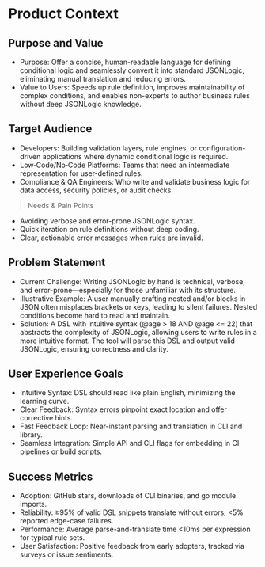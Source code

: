 # Product Context

## Purpose and Value
- Purpose: Offer a concise, human-readable language for defining conditional logic and seamlessly convert it into standard JSONLogic, eliminating manual translation and reducing errors.
- Value to Users: Speeds up rule definition, improves maintainability of complex conditions, and enables non-experts to author business rules without deep JSONLogic knowledge.

## Target Audience
- Developers: Building validation layers, rule engines, or configuration-driven applications where dynamic conditional logic is required.
- Low‑Code/No‑Code Platforms: Teams that need an intermediate representation for user-defined rules.
- Compliance & QA Engineers: Who write and validate business logic for data access, security policies, or audit checks.

> Needs & Pain Points
- Avoiding verbose and error-prone JSONLogic syntax.
- Quick iteration on rule definitions without deep coding.
- Clear, actionable error messages when rules are invalid.

## Problem Statement
- Current Challenge: Writing JSONLogic by hand is technical, verbose, and error-prone—especially for those unfamiliar with its structure.
- Illustrative Example: A user manually crafting nested and/or blocks in JSON often misplaces brackets or keys, leading to silent failures. Nested conditions become hard to read and maintain.
- Solution: A DSL with intuitive syntax (@age > 18 AND @age <= 22) that abstracts the complexity of JSONLogic, allowing users to write rules in a more intuitive format. The tool will parse this DSL and output valid JSONLogic, ensuring correctness and clarity.

## User Experience Goals
- Intuitive Syntax: DSL should read like plain English, minimizing the learning curve.
- Clear Feedback: Syntax errors pinpoint exact location and offer corrective hints.
- Fast Feedback Loop: Near-instant parsing and translation in CLI and library.
- Seamless Integration: Simple API and CLI flags for embedding in CI pipelines or build scripts.

## Success Metrics
- Adoption: GitHub stars, downloads of CLI binaries, and go module imports.
- Reliability: ≥95% of valid DSL snippets translate without errors; <5% reported edge-case failures.
- Performance: Average parse-and-translate time <10ms per expression for typical rule sets.
- User Satisfaction: Positive feedback from early adopters, tracked via surveys or issue sentiments.
